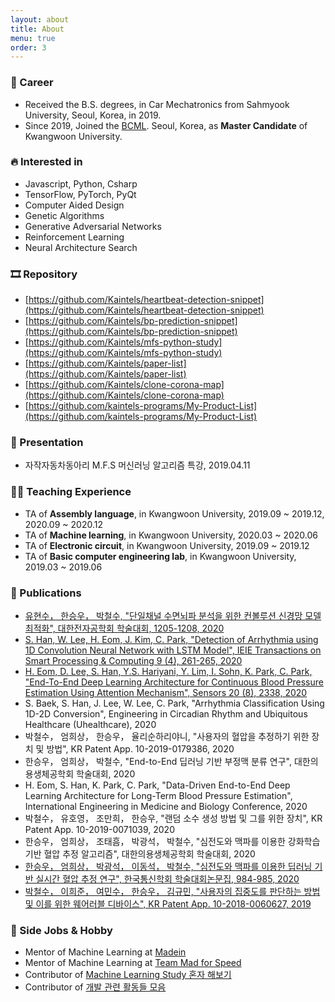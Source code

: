```yaml
---
layout: about
title: About
menu: true
order: 3
---
```


### 🔭 Career
- Received the B.S. degrees, in Car Mechatronics from Sahmyook University, Seoul, Korea, in 2019.
- Since 2019, Joined the [BCML](http://bcml.kw.ac.kr/). Seoul, Korea, as **Master Candidate** of Kwangwoon University.

### 🔥 Interested in

- Javascript, Python, Csharp
- TensorFlow, PyTorch, PyQt
- Computer Aided Design
- Genetic Algorithms
- Generative Adversarial Networks
- Reinforcement Learning
- Neural Architecture Search

### 🎞 Repository

- [https://github.com/Kaintels/heartbeat-detection-snippet](https://github.com/Kaintels/heartbeat-detection-snippet)
- [https://github.com/Kaintels/bp-prediction-snippet](https://github.com/Kaintels/bp-prediction-snippet)
- [https://github.com/Kaintels/mfs-python-study](https://github.com/Kaintels/mfs-python-study)
- [https://github.com/Kaintels/paper-list](https://github.com/Kaintels/paper-list)
- [https://github.com/Kaintels/clone-corona-map](https://github.com/Kaintels/clone-corona-map)
- [https://github.com/kaintels-programs/My-Product-List](https://github.com/kaintels-programs/My-Product-List)

### 📢 Presentation
- 자작자동차동아리 M.F.S 머신러닝 알고리즘 특강, 2019.04.11

### 👨‍💻 Teaching Experience
- TA of **Assembly language**, in Kwangwoon University, 2019.09 ~ 2019.12, 2020.09 ~ 2020.12
- TA of **Machine learning**, in Kwangwoon University, 2020.03 ~ 2020.06
- TA of **Electronic circuit**, in Kwangwoon University, 2019.09 ~ 2019.12
- TA of **Basic computer engineering lab**, in Kwangwoon University, 2019.03 ~ 2019.06

### 📃 Publications
- [유현수， 한승우， 박철수, "단일채널 수면뇌파 분석을 위한 컨볼루션 신경망 모델 최적화", 대한전자공학회 학술대회, 1205-1208, 2020](https://www.dbpia.co.kr/Journal/articleDetail?nodeId=NODE10448123)
- [S. Han, W. Lee, H. Eom, J. Kim, C. Park, "Detection of Arrhythmia using 1D Convolution Neural Network with LSTM Model", IEIE Transactions on Smart Processing & Computing 9 (4), 261-265, 2020](https://www.dbpia.co.kr/Journal/articleDetail?nodeId=NODE09417477)
- [H. Eom, D. Lee, S. Han, Y.S. Hariyani, Y. Lim, I. Sohn, K. Park, C. Park, "End-To-End Deep Learning Architecture for Continuous Blood Pressure Estimation Using Attention Mechanism", Sensors 20 (8), 2338, 2020](https://www.mdpi.com/1424-8220/20/8/2338)
- S. Baek, S. Han, J. Lee, W. Lee, C. Park, "Arrhythmia Classification Using 1D-2D Conversion", Engineering in Circadian Rhythm and Ubiquitous Healthcare (Uhealthcare), 2020
- 박철수， 엄희상， 한승우， 율리순하리야니, "사용자의 혈압을 추정하기 위한 장치 및 방법", KR Patent App. 10-2019-0179386, 2020
- 한승우， 엄희상， 박철수, "End-to-End 딥러닝 기반 부정맥 분류 연구", 대한의용생체공학회 학술대회, 2020
- H. Eom, S. Han, K. Park, C. Park, "Data-Driven End-to-End Deep Learning Architecture for Long-Term Blood Pressure Estimation", International Engineering in Medicine and Biology Conference, 2020
- 박철수， 유호영， 조만희， 한승우, "랜덤 소수 생성 방법 및 그를 위한 장치", KR Patent App. 10-2019-0071039, 2020
- 한승우， 엄희상， 조태흠， 박광석， 박철수, "심전도와 맥파를 이용한 강화학습 기반 혈압 추정 알고리즘", 대한의용생체공학회 학술대회, 2020
- [한승우， 엄희상， 박광석， 이동석， 박철수, "심전도와 맥파를 이용한 딥러닝 기반 실시간 혈압 추정 연구", 한국통신학회 학술대회논문집, 984-985, 2020](http://www.dbpia.co.kr/Journal/articleDetail?nodeId=NODE08003641)
- [박철수， 이희준， 여민수， 한승우， 김규민, "사용자의 집중도를 판단하는 방법 및 이를 위한 웨어러블 디바이스", KR Patent App. 10-2018-0060627, 2019](https://doi.org/10.8080/1020180060627)

### 👯 Side Jobs & Hobby
- Mentor of Machine Learning at [Madein](https://made-in.co.kr/)
- Mentor of Machine Learning at [Team Mad for Speed](https://www.facebook.com/teammfs)
- Contributor of [Machine Learning Study 혼자 해보기](https://github.com/teddylee777/machine-learning) 
- Contributor of [개발 관련 활동들 모음](https://github.com/FKgk/awesome-activity)
